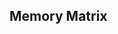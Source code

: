 ## **Memory Matrix**

<!--

// UNDO
double click undo (toggle 'click')
enabled-disabled in settings
dataset.attribute
.removeAttribute('data-attribute');

flex gap

data-attributes 
data-атрибуты
позволяют добавить на элемент специальные кастомные значения, которые не должны обрабатываться браузером
data-custom_name="value"
dataset.custom_name - получение значения
https://www.sitepoint.com/how-why-use-html5-custom-data-attributes/
;(() => {
    const menuBtnRef = document.querySelector("[data-menu-button]")
    const mobileMenuRef = document.querySelector("[data-menu]")
    menuBtnRef.addEventListener("click", () => {
        const expanded = menuBtnRef.getAttribute("aria-expanded") === "true" || false
        menuBtnRef.classList.toggle("is-open")
        menuBtnRef.setAttribute("aria-expanded", !expanded)
        mobileMenuRef.classList.toggle("is-open")
    })
})()

// Settings
Difficulty: hard 400ms; medium 600ms; easy 800ms;
Cursor: anti-cheat;
Color:  random (default)
Size:   small 40x40 8 20
        medium 50x50 10 25
        large 60x60 12 20
Theme:  default light, dark, cyber

// Client Storage:
localStorage.setItem('settings', JSON.stringify(object));
localStorage.clear();
save level
save theme
save quad color

// Alternative field:
random field rotate 90 (3x8 or 8x3)
object properties enable-disable and true-false
game.rotate: {enable, true}

// Extra levels
more than 20
enabled-disabled in settings

Choose level and click on the Start Game button to start!

// Drop Menu https://www.youtube.com/watch?v=bC6vOWWNoas

-->
